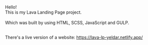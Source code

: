 Hello! <br>
This is my Lava Landing Page project. <br><br>
Which was built by using HTML, SCSS, JavaScript and GULP.<br><br>

There's a live version of a website: https://lava-lp-yeldar.netlify.app/
